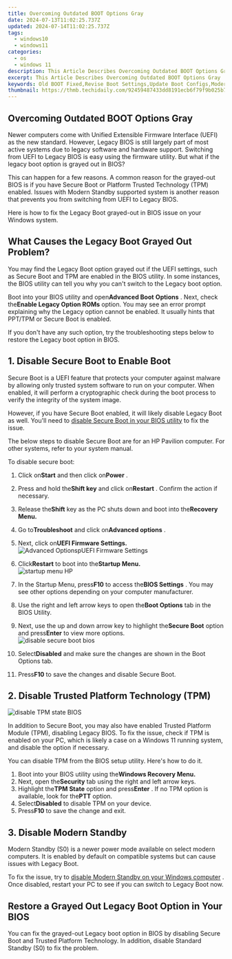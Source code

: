 ```yaml
---
title: Overcoming Outdated BOOT Options Gray
date: 2024-07-13T11:02:25.737Z
updated: 2024-07-14T11:02:25.737Z
tags:
  - windows10
  - windows11
categories:
  - os
  - windows 11
description: This Article Describes Overcoming Outdated BOOT Options Gray
excerpt: This Article Describes Overcoming Outdated BOOT Options Gray
keywords: Old BOOT Fixed,Revise Boot Settings,Update Boot Configs,Modernize System BOOT,Resolve Boot Glitches,Enhance BOOT Options,Correct BOOT Errors
thumbnail: https://thmb.techidaily.com/92459487433dd8191ecb6f79f9b025b7d93038fc1418a5a54e50bbd98af412de.jpg
---
```


## Overcoming Outdated BOOT Options Gray

 Newer computers come with Unified Extensible Firmware Interface (UEFI) as the new standard. However, Legacy BIOS is still largely part of most active systems due to legacy software and hardware support. Switching from UEFI to Legacy BIOS is easy using the firmware utility. But what if the legacy boot option is grayed out in BIOS?

 This can happen for a few reasons. A common reason for the grayed-out BIOS is if you have Secure Boot or Platform Trusted Technology (TPM) enabled. Issues with Modern Standby supported system is another reason that prevents you from switching from UEFI to Legacy BIOS.

 Here is how to fix the Legacy Boot grayed-out in BIOS issue on your Windows system.

## What Causes the Legacy Boot Grayed Out Problem?

 You may find the Legacy Boot option grayed out if the UEFI settings, such as Secure Boot and TPM are enabled in the BIOS utility. In some instances, the BIOS utility can tell you why you can't switch to the Legacy boot option.

 Boot into your BIOS utility and open**Advanced Boot** **Options** . Next, check the**Enable Legacy Option ROMs** option. You may see an error prompt explaining why the Legacy option cannot be enabled. It usually hints that PPT/TPM or Secure Boot is enabled.

 If you don't have any such option, try the troubleshooting steps below to restore the Legacy boot option in BIOS.

## 1\. Disable Secure Boot to Enable Boot

 Secure Boot is a UEFI feature that protects your computer against malware by allowing only trusted system software to run on your computer. When enabled, it will perform a cryptographic check during the boot process to verify the integrity of the system image.

 However, if you have Secure Boot enabled, it will likely disable Legacy Boot as well. You'll need to [disable Secure Boot in your BIOS utility](https://www.makeuseof.com/tag/disable-secure-uefi-dual-boot/) to fix the issue.

 The below steps to disable Secure Boot are for an HP Pavilion computer. For other systems, refer to your system manual.

To disable secure boot:

1. Click on**Start** and then click on**Power** .
2. Press and hold the**Shift key** and click on**Restart** . Confirm the action if necessary.
3. Release the**Shift** key as the PC shuts down and boot into the**Recovery Menu.**
4. Go to**Troubleshoot** and click on**Advanced options** .
5. Next, click on**UEFI Firmware Settings.**  
![Advanced OptionspUEFI Firmware Settings](https://static1.makeuseofimages.com/wordpress/wp-content/uploads/2023/03/advanced-optionspuefi-firmware-settings.jpg)

1. Click**Restart** to boot into the**Startup Menu.**  
![startup menu HP](https://static1.makeuseofimages.com/wordpress/wp-content/uploads/2023/03/startup-menu-hp-1.jpg)
2. In the Startup Menu, press**F10** to access the**BIOS Settings** . You may see other options depending on your computer manufacturer.
3. Use the right and left arrow keys to open the**Boot Options** tab in the BIOS Utility.
4. Next, use the up and down arrow key to highlight the**Secure Boot** option and press**Enter** to view more options.  
![disable secure boot bios](https://static1.makeuseofimages.com/wordpress/wp-content/uploads/2023/03/disable-secure-boot-bios.jpg)
5. Select**Disabled** and make sure the changes are shown in the Boot Options tab.
6. Press**F10** to save the changes and disable Secure Boot.

## 2\. Disable Trusted Platform Technology (TPM)

![disable TPM state BIOS](https://static1.makeuseofimages.com/wordpress/wp-content/uploads/2023/03/disable-tpm-state-bios-1.jpg)

 In addition to Secure Boot, you may also have enabled Trusted Platform Module (TPM), disabling Legacy BIOS. To fix the issue, check if TPM is enabled on your PC, which is likely a case on a Windows 11 running system, and disable the option if necessary.

 You can disable TPM from the BIOS setup utility. Here's how to do it.

1. Boot into your BIOS utility using the**Windows Recovery Menu.**
2. Next, open the**Security** tab using the right and left arrow keys.
3. Highlight the**TPM State** option and press**Enter** . If no TPM option is available, look for the**PTT** option.
4. Select**Disabled** to disable TPM on your device.
5. Press**F10** to save the change and exit.

## 3\. Disable Modern Standby

 Modern Standby (S0) is a newer power mode available on select modern computers. It is enabled by default on compatible systems but can cause issues with Legacy Boot.

 To fix the issue, try to [disable Modern Standby on your Windows computer](https://www.makeuseof.com/windows-disable-modern-standby/) . Once disabled, restart your PC to see if you can switch to Legacy Boot now.

## Restore a Grayed Out Legacy Boot Option in Your BIOS

 You can fix the grayed-out Legacy boot option in BIOS by disabling Secure Boot and Trusted Platform Technology. In addition, disable Standard Standby (S0) to fix the problem.

<ins class="adsbygoogle"
     style="display:block"
     data-ad-format="autorelaxed"
     data-ad-client="ca-pub-7571918770474297"
     data-ad-slot="1223367746"></ins>



<ins class="adsbygoogle"
     style="display:block"
     data-ad-client="ca-pub-7571918770474297"
     data-ad-slot="8358498916"
     data-ad-format="auto"
     data-full-width-responsive="true"></ins>





